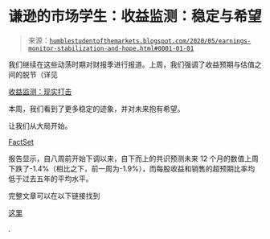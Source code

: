<!--yml

类别：未分类

日期：2024-05-18 02:17:25

-->

# 谦逊的市场学生：收益监测：稳定与希望

> 来源：[`humblestudentofthemarkets.blogspot.com/2020/05/earnings-monitor-stabilization-and-hope.html#0001-01-01`](https://humblestudentofthemarkets.blogspot.com/2020/05/earnings-monitor-stabilization-and-hope.html#0001-01-01) 

我们继续在这些动荡时期对财报季进行报道。上周，我们强调了收益预期与估值之间的脱节（详见

[收益监测：现实打击](https://humblestudentofthemarkets.com/2020/05/04/earnings-monitor-reality-bites/)

本周，我们看到了更多稳定的迹象，并对未来抱有希望。

让我们从大局开始。

[FactSet](https://www.factset.com/hubfs/Resources%20Section/Research%20Desk/Earnings%20Insight/EarningsInsight_050820.pdf)

报告显示，自八周前开始下调以来，自下而上的共识预测未来 12 个月的数值上周下跌了-1.4%（相比之下，前一周为-1.9%），而每股收益和销售的超预期比率均低于过去五年的平均水平。

完整文章可以在以下链接找到

[这里](https://humblestudentofthemarkets.com/2020/05/11/earnings-monitor-stabilization-and-hope/)

.
